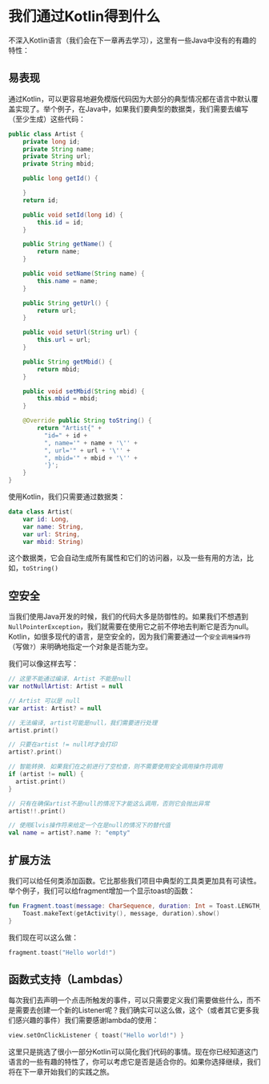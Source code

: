 # 我们通过Kotlin得到什么

不深入Kotlin语言（我们会在下一章再去学习），这里有一些Java中没有的有趣的特性：

## 易表现

通过Kotlin，可以更容易地避免模版代码因为大部分的典型情况都在语言中默认覆盖实现了。举个例子，在Java中，如果我们要典型的数据类，我们需要去编写（至少生成）这些代码：
```java
public class Artist {
    private long id;
    private String name;
    private String url;
    private String mbid;

    public long getId() {

    }
    return id;

    public void setId(long id) {
        this.id = id;
    }

    public String getName() {
        return name;
    }

    public void setName(String name) {
        this.name = name;
    }

    public String getUrl() {
        return url;
    }

    public void setUrl(String url) {
        this.url = url;
    }

    public String getMbid() {
        return mbid;
    }

    public void setMbid(String mbid) {
        this.mbid = mbid;
    }

    @Override public String toString() {
        return "Artist{" +
          "id=" + id +
          ", name='" + name + '\'' +
          ", url='" + url + '\'' +
          ", mbid='" + mbid + '\'' +
          '}';
    }
}
```

使用Kotlin，我们只需要通过数据类：
```kotlin
data class Artist(
    var id: Long,
    var name: String,
    var url: String,
    var mbid: String)
```

这个数据类，它会自动生成所有属性和它们的访问器，以及一些有用的方法，比如，`toString()`

## 空安全

当我们使用Java开发的时候，我们的代码大多是防御性的。如果我们不想遇到`NullPointerException`，我们就需要在使用它之前不停地去判断它是否为null。Kotlin，如很多现代的语言，是空安全的，因为我们需要通过一个`安全调用操作符`（写做`?`）来明确地指定一个对象是否能为空。

我们可以像这样去写：
```kotlin
// 这里不能通过编译. Artist 不能是null
var notNullArtist: Artist = null

// Artist 可以是 null
var artist: Artist? = null

// 无法编译, artist可能是null，我们需要进行处理
artist.print()

// 只要在artist != null时才会打印
artist?.print()

// 智能转换. 如果我们在之前进行了空检查，则不需要使用安全调用操作符调用
if (artist != null) {
  artist.print()
}

// 只有在确保artist不是null的情况下才能这么调用，否则它会抛出异常
artist!!.print()

// 使用Elvis操作符来给定一个在是null的情况下的替代值
val name = artist?.name ?: "empty"
```

## 扩展方法

我们可以给任何类添加函数。它比那些我们项目中典型的工具类更加具有可读性。举个例子，我们可以给fragment增加一个显示toast的函数：
```kotlin
fun Fragment.toast(message: CharSequence, duration: Int = Toast.LENGTH_SHORT) { 
    Toast.makeText(getActivity(), message, duration).show()
}
```
我们现在可以这么做：
```kotlin
fragment.toast("Hello world!")
```

## 函数式支持（Lambdas）

每次我们去声明一个点击所触发的事件，可以只需要定义我们需要做些什么，而不是需要去创建一个新的Listener呢？我们确实可以这么做，这个（或者其它更多我们感兴趣的事件）我们需要感谢lambda的使用：
```kotlin
view.setOnClickListener { toast("Hello world!") }
```
这里只是挑选了很小一部分Kotlin可以简化我们代码的事情。现在你已经知道这门语言的一些有趣的特性了，你可以考虑它是否是适合你的。如果你选择继续，我们将在下一章开始我们的实践之旅。








